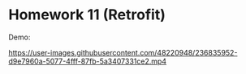 # Homework 11 (Retrofit)

Demo:

https://user-images.githubusercontent.com/48220948/236835952-d9e7960a-5077-4fff-87fb-5a3407331ce2.mp4

